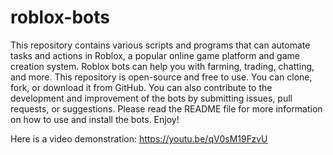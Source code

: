 # roblox-bots
This repository contains various scripts and programs that can automate tasks and actions in Roblox, a popular online game platform and game creation system. Roblox bots can help you with farming, trading, chatting, and more.
This repository is open-source and free to use. You can clone, fork, or download it from GitHub. You can also contribute to the development and improvement of the bots by submitting issues, pull requests, or suggestions. Please read the README file for more information on how to use and install the bots. Enjoy!

Here is a video demonstration: https://youtu.be/qV0sM19FzvU

